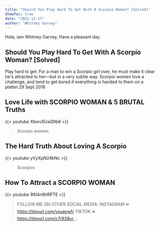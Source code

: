 ```yaml
---
title: "Should You Play Hard To Get With A Scorpio Woman? [Solved]"
ShowToc: true 
date: "2021-12-17"
author: "Whitney Garvey" 
---
```


Hola, iam Whitney Garvey, Have a pleasant day.
## Should You Play Hard To Get With A Scorpio Woman? [Solved]
Play hard to get: For a man to win a Scorpio girl over, he must make it clear he's attracted to her—but in a very subtle way. Scorpio women love a challenge, and tend to get bored if everything is handed to them on a platter.29 Sept 2016

## Love Life with SCORPIO WOMAN & 5 BRUTAL Truths
{{< youtube XbwvSUaQ9b8 >}}
>Scorpio women

## The Hard Truth About Loving A Scorpio
{{< youtube yVyXpN24kNc >}}
>Scorpios

## How To Attract a SCORPIO WOMAN
{{< youtube 9XI4n6hRPTE >}}
>FOLLOW ME ON OTHER SOCIAL MEDIA: INSTAGRAM ⏩ https://tinyurl.com/ysueywfr TIKTOK ⏩ https://tinyurl.com/c7r938yr ...

